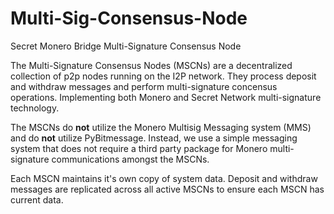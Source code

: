 # Multi-Sig-Consensus-Node
Secret Monero Bridge Multi-Signature Consensus Node

The Multi-Signature Consensus Nodes (MSCNs) are a decentralized collection of p2p nodes running on the I2P network. They process deposit and withdraw messages and perform multi-signature concensus operations. Implementing both Monero and Secret Network multi-signature technology.

The MSCNs do **not** utilize the Monero Multisig Messaging system (MMS) and do **not** utilize PyBitmessage. Instead, we use a simple messaging system that does not require a third party package for Monero multi-signature communications amongst the MSCNs. 

Each MSCN maintains it's own copy of system data. Deposit and withdraw messages are replicated across all active MSCNs to ensure each MSCN has current data.
